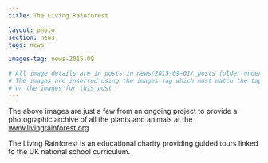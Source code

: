 ```yaml
--- 
title: The Living Rainforest

layout: photo 
section: news
tags: news 

images-tag: news-2015-09

# All image details are in posts in news/2015-09-01/_posts folder under 
# The images are inserted using the images-tag which must match the tag 
# on the images for this post
---  
```


The above images are just a few from an ongoing project to provide a 
photographic archive of all the plants and animals at the 
<a href="http://www.livingrainforest.org">www.livingrainforest.org</a>

The Living Rainforest is an educational charity providing guided tours linked to the UK national school curriculum.
